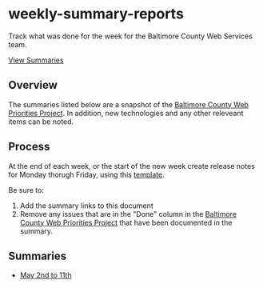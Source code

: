 # weekly-summary-reports
Track what was done for the week for the Baltimore County Web Services team.

[View Summaries](#summaries)

## Overview
The summaries listed below are a snapshot of the [Baltimore County Web Priorities Project](https://github.com/orgs/baltimorecounty/projects/1). In addition, new technologies and any other releveant items can be noted.

## Process
At the end of each week, or the start of the new week create release notes for Monday thorugh Friday, using this [template](template.md). 

Be sure to:
1. Add the summary links to this document
1. Remove any issues that are in the "Done" column in the [Baltimore County Web Priorities Project](https://github.com/orgs/baltimorecounty/projects/1) that have been documented in the summary.

## Summaries
- [May 2nd to 11th](may-2-11.md)
